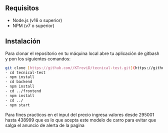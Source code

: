 ## Requisitos

- Node.js (v16 o superior)
- NPM (v7 o superior)

## Instalación

Para clonar el repositorio en tu máquina local abre tu aplicación de gitbash y pon los siguientes comandos:

```bash
git clone [https://github.com//KTreviD/tecnical-test.git](https://github.com/KTreviD/tecnical-test.git)
- cd tecnical-test
- npm install
- cd backend
- npm install
- cd ../frontend
- npm install
- cd ../
- npm start
```

Para fines practicos en el input del precio ingresa valores desde 295001 hasta 438999 que es lo que acepta este modelo de carro para evitar que salga el anuncio de alerta de la pagina
